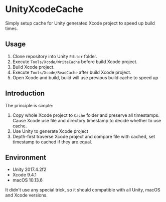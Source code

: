 # UnityXcodeCache

Simply setup cache for Unity generated Xcode project to speed up build times.

## Usage

1. Clone repository into Unity `Editor` folder.
2. Execute `Tools/Xcode/WriteCache` before build Xcode project.
3. Build Xcode project.
4. Execute `Tools/Xcode/ReadCache` after build Xcode project.
5. Open Xcode and build, build will use previous build cache to speed up

## Introduction

The principle is simple:

1. Copy whole Xcode project to `Cache` folder and preserve all timestamps. Cause Xcode use file and directory timestamp to decide whether to use cache.
2. Use Unity to generate Xcode project
3. Depth-first traverse Xcode project and compare file with cached, set timestamp to cached if they are equal.

## Environment

- Unity 2017.4.2f2
- Xcode 9.4.1
- macOS 10.13.6

It didn't use any special trick, so it should compatible with all Unity, macOS and Xcode versions.
